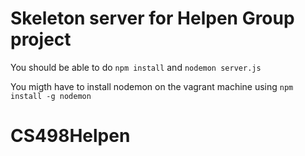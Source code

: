 # Skeleton server for Helpen Group project
You should be able to do
`npm install` and `nodemon server.js`

You migth have to install nodemon on the vagrant machine using
`npm install -g nodemon`


# CS498Helpen
